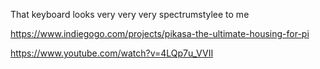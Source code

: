 That keyboard looks very very very spectrumstylee to me

https://www.indiegogo.com/projects/pikasa-the-ultimate-housing-for-pi

https://www.youtube.com/watch?v=4LQp7u_VVII
